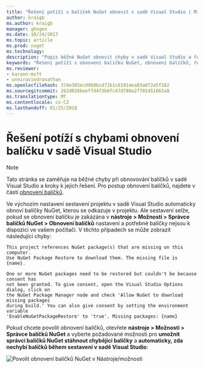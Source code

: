 ```yaml
---
title: "Řešení potíží s balíček NuGet obnovit v sadě Visual Studio | Microsoft Docs"
author: kraigb
ms.author: kraigb
manager: ghogen
ms.date: 10/24/2017
ms.topic: article
ms.prod: nuget
ms.technology: 
description: "Popis běžné NuGet obnovit chyby v sadě Visual Studio a řešení potíží s nimi."
keywords: "Řešení potíží s obnovení balíčku NuGet, obnovení balíčků, řešení potíží"
ms.reviewer:
- karann-msft
- unniravindranathan
ms.openlocfilehash: 374e385ecd9b9bcd71b1c61914ea03a072a5f182
ms.sourcegitcommit: 262d026beeffd4f3b6fc47d780a2f701451663a8
ms.translationtype: MT
ms.contentlocale: cs-CZ
ms.lasthandoff: 01/25/2018
---
```

# <a name="troubleshooting-package-restore-errors-in-visual-studio"></a>Řešení potíží s chybami obnovení balíčku v sadě Visual Studio

> [!Note]
> Tato stránka se zaměřuje na běžné chyby při obnovování balíčků v sadě Visual Studio a kroky k jejich řešení. Pro postup obnovení balíčků, najdete v části [obnovení balíčků](../Consume-Packages/Package-Restore.md#enabling-and-disabling-package-restore).

Ve výchozím nastavení sestavení projektu v sadě Visual Studio automaticky obnoví balíčky NuGet, kterou se odkazuje v projektu. Ale sestavení selže, pokud se obnovení balíčku je zakázána v **nástroje > Možnosti > Správce balíčků NuGet > Obnovení balíčků** nastavení a potřebné balíčky nejsou k dispozici ve vašem počítači. V těchto případech se může zobrazit následující chyby:

```output
This project references NuGet package(s) that are missing on this computer.
Use NuGet Package Restore to download them. The missing file is {name}.
```

```output
One or more NuGet packages need to be restored but couldn't be because consent has
not been granted. To give consent, open the Visual Studio Options dialog, click on
the NuGet Package Manager node and check 'Allow NuGet to download missing packages
during build.' You can also give consent by setting the environment variable
'EnableNuGetPackageRestore' to 'true'. Missing packages: {name} 
```

Pokud chcete povolit obnovení balíčků, otevřete **nástroje > Možnosti > Správce balíčků NuGet** a vyberte požadované možnosti pro **umožnit správci balíčků NuGet stáhnout chybějící balíčky** a **automaticky, zda nechybí balíčků během sestavení v sadě Visual Studio**:

![Povolit obnovení balíčků NuGet v Nástroje/možnosti](../Consume-Packages/media/restore-01-autorestoreoptions.png)
